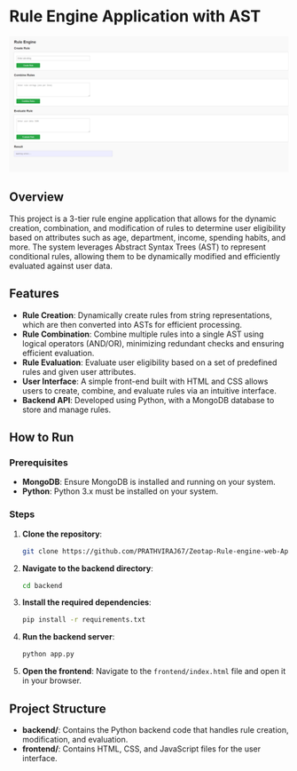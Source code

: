 # Rule Engine Application with AST
![Homepage](./rule%20engine.png)

## Overview

This project is a 3-tier rule engine application that allows for the dynamic creation, combination, and modification of rules to determine user eligibility based on attributes such as age, department, income, spending habits, and more. The system leverages Abstract Syntax Trees (AST) to represent conditional rules, allowing them to be dynamically modified and efficiently evaluated against user data.

## Features

- **Rule Creation**: Dynamically create rules from string representations, which are then converted into ASTs for efficient processing.
- **Rule Combination**: Combine multiple rules into a single AST using logical operators (AND/OR), minimizing redundant checks and ensuring efficient evaluation.
- **Rule Evaluation**: Evaluate user eligibility based on a set of predefined rules and given user attributes.
- **User Interface**: A simple front-end built with HTML and CSS allows users to create, combine, and evaluate rules via an intuitive interface.
- **Backend API**: Developed using Python, with a MongoDB database to store and manage rules.

## How to Run

### Prerequisites

- **MongoDB**: Ensure MongoDB is installed and running on your system.
- **Python**: Python 3.x must be installed on your system.

### Steps

1. **Clone the repository**:
   ```bash
   git clone https://github.com/PRATHVIRAJ67/Zeotap-Rule-engine-web-App.git
   ```

2. **Navigate to the backend directory**:
   ```bash
   cd backend
   ```

3. **Install the required dependencies**:
   ```bash
   pip install -r requirements.txt
   ```

4. **Run the backend server**:
   ```bash
   python app.py
   ```

5. **Open the frontend**:
   Navigate to the `frontend/index.html` file and open it in your browser.

## Project Structure

- **backend/**: Contains the Python backend code that handles rule creation, modification, and evaluation.
- **frontend/**: Contains HTML, CSS, and JavaScript files for the user interface.

